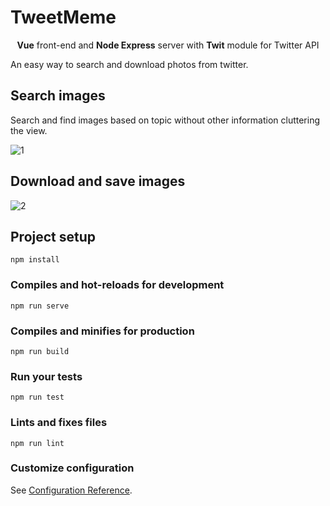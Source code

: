 # TweetMeme

<p align="center"><b>Vue</b> front-end and <b>Node Express</b> server with <b>Twit</b> module for Twitter API</p>

An easy way to search and download photos from twitter.

## Search images

Search and find images based on topic without other information cluttering the view.

![1](https://user-images.githubusercontent.com/19146537/65634229-cb9d5c00-dfab-11e9-81b8-5e36d77db005.png)


## Download and save images

![2](https://user-images.githubusercontent.com/19146537/65634300-eb348480-dfab-11e9-8c9d-b534a28dfd9d.png)



## Project setup
```
npm install
```

### Compiles and hot-reloads for development
```
npm run serve
```

### Compiles and minifies for production
```
npm run build
```

### Run your tests
```
npm run test
```

### Lints and fixes files
```
npm run lint
```

### Customize configuration
See [Configuration Reference](https://cli.vuejs.org/config/).
